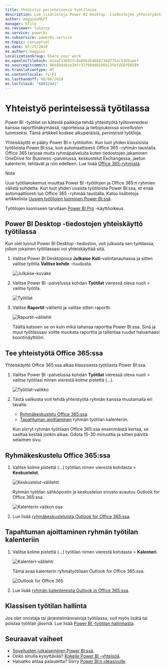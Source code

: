 ```yaml
---
title: Yhteistyö perinteisessä työtilassa
description: Lue lisätietoja Power BI Desktop -tiedostojen yhteistyöstä työtilassa sekä Office 365-palveluista kuten tiedostojen jakamisesta OneDrive for Business -palvelussa, keskusteluista Exchange-palvelussa, kalenterista ja tehtävistä.
author: maggiesMSFT
manager: kfile
ms.reviewer: lukaszp
ms.service: powerbi
ms.subservice: powerbi-service
ms.topic: conceptual
ms.date: 07/25/2019
ms.author: maggies
LocalizationGroup: Share your work
ms.openlocfilehash: 41aaf33602fc8a895d54666736d775ac53d5aaef
ms.sourcegitcommit: 9665bdabce3bfc31f68dd8256b135bfd56f60589
ms.translationtype: HT
ms.contentlocale: fi-FI
ms.lasthandoff: 08/06/2019
ms.locfileid: "68832441"
---
```

# <a name="collaborate-in-a-classic-workspace"></a>Yhteistyö perinteisessä työtilassa
Power BI -työtilat on käteviä paikkoja tehdä yhteistyötä työtovereidesi kanssa raporttinäkymässä, raporteissa ja tietojoukoissa *sovellusten* luomiseksi. Tämä artikkeli koskee alkuperäisiä, *perinteisiä* työtiloja.  

Yhteiskäyttö ei pääty Power BI:n työtiloihin. Kun luot yhden klassisista työtiloista Power BI:ssa, luot automaattisesti Office 365 -ryhmän taustalla. Office 365 tarjoaa muita ryhmäpalveluita kuten tiedostojen jakaminen OneDrive for Business -palvelussa, keskustelut Exchangessa, jaetun kalenterin, tehtävät ja niin edelleen. Lue lisää [Office 365-ryhmistä](https://support.office.com/article/Create-a-group-in-Office-365-7124dc4c-1de9-40d4-b096-e8add19209e9).

> [!NOTE]
> Uusi työtilakokemus muuttaa Power BI -työtilojen ja Office 365:n ryhmien välistä suhdetta. Kun luot yhden uusista työtiloista Power BI:ssa, et enää automaattisesti luo Office 365 -ryhmää taustalla. Katso lisätietoja artikkelista [Uusien työtilojen luominen Power BI:ssä](service-create-the-new-workspaces.md).

Työtilojen luomiseen tarvitaan [Power BI Pro](service-features-license-type.md) -käyttöoikeus.

## <a name="collaborate-on-power-bi-desktop-files-in-a-workspace"></a>Power BI Desktop -tiedostojen yhteiskäyttö työtilassa
Kun olet luonut Power BI Desktop -tiedoston, voit julkaista sen työtilassa, jolloin jokainen työtilassasi voi yhteiskäyttää sitä.

1. Valitse Power BI Desktopissa **Julkaise** **Koti**-valintanauhassa ja sitten valitse työtila **Valitse kohde** -ruudusta.
   
    ![Julkaise-kuvake](media/service-collaborate-power-bi-workspace/power-bi-group-publish-pbix.png)
2. Valitse Power BI -palvelussa kohdan **Työtilat** vieressä oleva nuoli > valitse työtila.
   
    ![Työtilat](media/service-collaborate-power-bi-workspace/power-bi-workspace-nav-arrow.png)
3. Valitse **Raportit**-välilehti ja valitse sitten raportti.
   
    ![Raportit-välilehti](media/service-collaborate-power-bi-workspace/power-bi-workspace-report.png)
   
    Täältä katsoen se on kuin mikä tahansa raporttia Power BI:ssa. Sinä ja muut työtilassasi voitte muokata raporttia ja tallentaa ruudut haluamaasi koontinäyttöön.

## <a name="collaborate-in-office-365"></a>Tee yhteistyötä Office 365:ssa
Yhteiskäyttö Office 365:ssa alkaa klassisesta työtilasta Power BI:ssa.

1. Valitse Power BI -palvelussa kohdan **Työtilat** vieressä oleva nuoli > valitse työtilasi nimen vierestä kolme pistettä (…). 
   
   ![Työtilat-valikko](media/service-collaborate-power-bi-workspace/power-bi-app-ellipsis.png)
2. Tästä valikosta voit tehdä yhteistyötä ryhmän kanssa muutamalla eri tavalla: 
   
   * [Ryhmäkeskustelu Office 365:ssa](#have-a-group-conversation-in-office-365).
   * [Tapahtuman ajoittaminen](#schedule-an-event-on-the-group-workspace-calendar) ryhmän työtilan kalenteriin.
   
   Kun siirryt ryhmän työtilaan Office 365:ssa ensimmäistä kertaa, se saattaa kestää jonkin aikaa. Odota 15-30 minuuttia ja sitten päivitä selaimen sivu.

## <a name="have-a-group-conversation-in-office-365"></a>Ryhmäkeskustelu Office 365:ssa
1. Valitse kolme pistettä (...) työtilan nimen vierestä kohdasta \> **Keskustelut**. 
   
    ![Keskustelut-välilehti](media/service-collaborate-power-bi-workspace/power-bi-app-ellipsis.png)
   
   Ryhmän työtilan sähköpostin ja keskustelun sivusto avautuu Outlook for Office 365:ssa.
   
   ![Kalenterin valikon osa](media/service-collaborate-power-bi-workspace/pbi_grps_o365convo.png)
2. Lue lisää [ryhmäkeskusteluista Outlook for Office 365:ssa](https://support.office.com/Article/Have-a-group-conversation-a0482e24-a769-4e39-a5ba-a7c56e828b22).

## <a name="schedule-an-event-on-the-group-workspace-calendar"></a>Tapahtuman ajoittaminen ryhmän työtilan kalenteriin
1. Valitse kolme pistettä (…) työtilan nimen vierestä kohdasta \> **Kalenteri**. 
   
   ![Kalenteri-välilehti](media/service-collaborate-power-bi-workspace/power-bi-app-ellipsis.png)
   
   Tämä avaa kalenterin ryhmätyötilaan Outlook for Office 365:ssa.
   
   ![Outlook for Office 365](media/service-collaborate-power-bi-workspace/pbi_grps_o365_calendar.png)
2. Lue lisää [ryhmän kalentereista Outlook in Office 365:ssa](https://support.office.com/Article/Add-edit-and-subscribe-to-group-events-0cf1ad68-1034-4306-b367-d75e9818376a).

## <a name="manage-a-classic-workspace"></a>Klassisen työtilan hallinta
Jos olet omistaja tai järjestelmänvalvoja työtilassa, voit myös lisätä tai poistaa työtilan jäseniä. Lue lisää [Power BI -työtilan hallinnasta](service-manage-app-workspace-in-power-bi-and-office-365.md).

## <a name="next-steps"></a>Seuraavat vaiheet
* [Sovellusten julkaiseminen Power BI:ssä](service-create-distribute-apps.md).
* Onko sinulla kysyttävää? [Kokeile Power BI -yhteisöä](http://community.powerbi.com/).
* Haluatko antaa palautetta? Siirry [Power BI:n ideasivulle](https://ideas.powerbi.com/forums/265200-power-bi).

